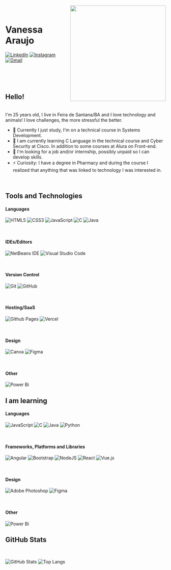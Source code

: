 <img align="right" width="300px" style="margin-top:-20px" src="https://i.ibb.co/DDtt18J/octocat-1694528408061.png">

# Vanessa Araujo

[![LinkedIn](https://img.shields.io/badge/-LinkedIn-000?style=for-the-badge&logo=linkedin&logoColor=F04178)](https://www.linkedin.com/in/vanessa--araujo/)
[![Instagram](https://img.shields.io/badge/Instagram-000.svg?style=for-the-badge&logo=Instagram&logoColor=F04178)](https://instagram.com/nessa_s1lva)
[![Gmail](https://img.shields.io/badge/Gmail-000?style=for-the-badge&logo=gmail&logoColor=F04178)](mailto:vanessa.araujoprogramacao@gmail.com)



<br><br><br>

## Hello!
<br>
<div color:F04178>
I'm 25 years old, I live in Feira de Santana/BA and I love technology and animals! I love challenges, the more stressful the better.

- 🔭  Currently I just study, I'm on a technical course in Systems Development.
- 🌱  I am currently learning C Language in the technical course and Cyber Security at Cisco. In addition to some courses at Alura on Front-end.
- 👯  I'm looking for a job and/or internship, possibly unpaid so I can develop skills.
- ⚡  Curiosity: I have a degree in Pharmacy and during the course I realized that anything that was linked to technology I was interested in.
</div>
<br>

## Tools and Technologies

#### Languages
![HTML5](https://img.shields.io/badge/html5-000.svg?style=for-the-badge&logo=html5&logoColor=F04178)
![CSS3](https://img.shields.io/badge/css3-000.svg?style=for-the-badge&logo=css3&logoColor=F04178)
![JavaScript](https://img.shields.io/badge/javascript-000.svg?style=for-the-badge&logo=javascript&logoColor=F04178)
![C](https://img.shields.io/badge/c-000.svg?style=for-the-badge&logo=c&logoColor=F04178)
![Java](https://img.shields.io/badge/java-000.svg?style=for-the-badge&logo=openjdk&logoColor=F04178)

<br>

#### IDEs/Editors
![NetBeans IDE](https://img.shields.io/badge/NetBeansIDE-000.svg?style=for-the-badge&logo=apache-netbeans-ide&logoColor=F04178)
![Visual Studio Code](https://img.shields.io/badge/Visual%20Studio%20Code-000.svg?style=for-the-badge&logo=visual-studio-code&logoColor=F04178)

<br>

#### Version Control
![Git](https://img.shields.io/badge/git-000.svg?style=for-the-badge&logo=git&logoColor=F04178)
![GitHub](https://img.shields.io/badge/github-000.svg?style=for-the-badge&logo=github&logoColor=F04178)

<br>

#### Hosting/SaaS
![Github Pages](https://img.shields.io/badge/github%20pages-000?style=for-the-badge&logo=github&logoColor=F04178)
![Vercel](https://img.shields.io/badge/vercel-000.svg?style=for-the-badge&logo=vercel&logoColor=F04178)

<br>

#### Design
![Canva](https://img.shields.io/badge/Canva-000.svg?style=for-the-badge&logo=Canva&logoColor=F04178)
![Figma](https://img.shields.io/badge/figma-000.svg?style=for-the-badge&logo=figma&logoColor=F04178)

<br>

#### Other
![Power Bi](https://img.shields.io/badge/power_bi-000?style=for-the-badge&logo=powerbi&logoColor=F04178)
<br>

## I am learning

#### Languages
![JavaScript](https://img.shields.io/badge/javascript-000.svg?style=for-the-badge&logo=javascript&logoColor=F04178)
![C](https://img.shields.io/badge/c-000.svg?style=for-the-badge&logo=c&logoColor=F04178)
![Java](https://img.shields.io/badge/java-000.svg?style=for-the-badge&logo=openjdk&logoColor=F04178)
![Python](https://img.shields.io/badge/python-000?style=for-the-badge&logo=python&logoColor=F04178)

<br>

#### Frameworks, Platforms and Libraries
![Angular](https://img.shields.io/badge/angular-000.svg?style=for-the-badge&logo=angular&logoColor=F04178)
![Bootstrap](https://img.shields.io/badge/bootstrap-000.svg?style=for-the-badge&logo=bootstrap&logoColor=F04178)
![NodeJS](https://img.shields.io/badge/node.js-000?style=for-the-badge&logo=node.js&logoColor=F04178)
![React](https://img.shields.io/badge/react-000.svg?style=for-the-badge&logo=react&logoColor=F04178)
![Vue.js](https://img.shields.io/badge/vuejs-000.svg?style=for-the-badge&logo=vuedotjs&logoColor=F04178)

<br>

#### Design
![Adobe Photoshop](https://img.shields.io/badge/adobe%20photoshop-000.svg?style=for-the-badge&logo=adobe%20photoshop&logoColor=F04178)
![Figma](https://img.shields.io/badge/figma-000.svg?style=for-the-badge&logo=figma&logoColor=F04178)

<br>

#### Other
![Power Bi](https://img.shields.io/badge/power_bi-000?style=for-the-badge&logo=powerbi&logoColor=F04178)
<br>


## GitHub Stats
<br>

![GitHub Stats](https://github-readme-stats.vercel.app/api?username=VanessaSAraujo&theme=transparent&bg_color=000&border_color=F04178&show_icons=true&icon_color=F04178&title_color=F593BD&text_color=FFF)
![Top Langs](https://github-readme-stats-git-masterrstaa-rickstaa.vercel.app/api/top-langs/?username=VanessaSAraujo&layout=compact&bg_color=000&border_color=F04178&title_color=F593BD&text_color=FFF)

<!---
VanessaSAraujo/VanessaSAraujo is a ✨ special ✨ repository because its `README.md` (this file) appears on your GitHub profile.
You can click the Preview link to take a look at your changes.
--->
